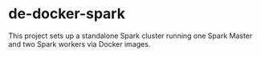 # de-docker-spark
This project sets up a standalone Spark cluster running one Spark Master and two Spark workers via Docker images.
